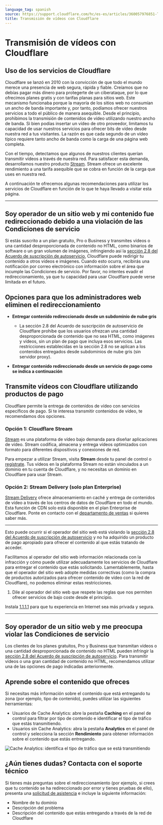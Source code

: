 ```yaml
---
language_tag: spanish
source: https://support.cloudflare.com/hc/es-es/articles/360057976851-Transmisi%C3%B3n-de-v%C3%ADdeos-con-Cloudflare
title: Transmisión de vídeos con Cloudflare
---
```


# Transmisión de vídeos con Cloudflare



## Uso de los servicios de Cloudflare

Cloudflare se lanzó en 2010 con la convicción de que todo el mundo merece una presencia de web segura, rápida y fiable. Creíamos que no debías pagar más dinero para protegerte de un ciberataque, por lo que ofrecimos planes gratis y con tarifas planas para sitios web. Este mecanismo funcionaba porque la mayoría de los sitios web no consumían un ancho de banda importante y, por tanto, podíamos ofrecer nuestros servicios a todo el público de manera asequible. Desde el principio, prohibimos la transmisión de contenidos de vídeo utilizando nuestro ancho de banda. Si bien podías insertar un vídeo de otro proveedor, limitamos tu capacidad de usar nuestros servicios para ofrecer bits de vídeo desde nuestra red a tus visitantes. La razón es que cada segundo de un vídeo típico requiere tanto ancho de banda como la carga de una página web completa.

Con el tiempo, detectamos que algunos de nuestros clientes querían transmitir vídeos a través de nuestra red. Para satisfacer esta demanda, desarrollamos nuestro producto [Stream](https://www.cloudflare.com/products/cloudflare-stream/). Stream ofrece un excelente rendimiento a una tarifa asequible que se cobra en función de la carga que uses en nuestra red.


A continuación te ofrecemos algunas recomendaciones para utilizar los servicios de Cloudflare en función de lo que te haya llevado a visitar esta página.

___

## Soy operador de un sitio web y mi contenido fue redireccionado debido a una violación de las Condiciones de servicio

Si estás suscrito a un plan gratuito, Pro o Business y transmites vídeos o una cantidad desproporcionada de contenido no HTML, como binarios de software o un gran volumen de imágenes, infringiendo así la [sección 2.8 del Acuerdo de suscripción de autoservicio](https://www.cloudflare.com/terms/), Cloudflare puede redirigir tu contenido a otros vídeos e imágenes. Cuando esto ocurra, recibirás una notificación por correo electrónico con información sobre el área que incumple las Condiciones de servicio. Por favor, no intentes evadir el redireccionamiento, ya que tu capacidad para usar Cloudflare puede verse limitada en el futuro.

## Opciones para que los administradores web eliminen el redireccionamiento 

-   **Entregar contenido redireccionado desde un subdominio de nube gris**
    -   La sección 2.8 del Acuerdo de suscripción de autoservicio de Cloudflare prohíbe que los usuarios ofrezcan una cantidad desproporcionada de contenido que no sea HTML, como imágenes y vídeos, sin un plan de pago que incluya esos servicios. Las restricciones establecidas en la sección 2.8 no se aplican a los contenidos entregados desde subdominios de nube gris (sin servidor proxy). 

-   **Entregar contenido redireccionado desde un servicio de pago como se indica a continuación**

## Transmite vídeos con Cloudflare utilizando productos de pago

Cloudflare permite la entrega de contenidos de vídeo con servicios específicos de pago. Si te interesa transmitir contenidos de vídeo, te recomendamos dos opciones. 

### Opción 1: Cloudflare Stream 

[Stream](https://www.cloudflare.com/products/cloudflare-stream/) es una plataforma de vídeo bajo demanda para diseñar aplicaciones de vídeo. Stream codifica, almacena y entrega vídeos optimizados con formato para diferentes dispositivos y conexiones de red. 

Para empezar a utilizar Stream, visita **Stream** desde tu panel de control o [regístrate](https://dash.cloudflare.com/sign-up/stream). Tus vídeos en la plataforma Stream no están vinculados a un dominio en tu cuenta de Cloudflare, y no necesitas un dominio en Cloudflare para usar Stream.

### Opción 2: Stream Delivery (solo plan Enterprise)

[Stream Delivery](https://www.cloudflare.com/products/stream-delivery/) ofrece almacenamiento en caché y entrega de contenidos de vídeo a través de los centros de datos de Cloudflare en todo el mundo. Esta función de CDN solo está disponible en el plan Enterprise de Cloudflare. Ponte en contacto con el [departamento de ventas](https://www.cloudflare.com/products/stream-delivery/#) si quieres saber más.

___


Esto puede ocurrir si el operador del sitio web está violando la [sección 2.8 del Acuerdo de suscripción de autoservicio](https://www.cloudflare.com/terms/) y no ha adquirido un producto de pago apropiado para ofrecer el contenido al que estás tratando de acceder.

Facilitamos al operador del sitio web información relacionada con la infracción y cómo puede utilizar adecuadamente los servicios de Cloudflare para entregar el contenido que estás solicitando. Lamentablemente, hasta que el operador del sitio web adopte medidas correctivas (como la compra de productos autorizados para ofrecer contenido de vídeo con la red de Cloudflare), no podemos eliminar estas restricciones.


1.  Dile al operador del sitio web que respete las reglas que nos permiten ofrecer servicios de bajo coste desde el principio.

Instala [1.1.1.1](https://1.1.1.1/) para que tu experiencia en Internet sea más privada y segura.

___

## Soy operador de un sitio web y me preocupa violar las Condiciones de servicio

Los clientes de los planes gratuitos, Pro y Business que transmitan vídeos o una cantidad desproporcionada de contenido no HTML pueden infringir la [sección 2.8 del Acuerdo de suscripción de autoservicio](https://www.cloudflare.com/terms/). Para transmitir vídeos o una gran cantidad de contenido no HTML, recomendamos utilizar una de las opciones de pago indicadas anteriormente. 

## Aprende sobre el contenido que ofreces

Si necesitas más información sobre el contenido que está entregando tu zona (por ejemplo, tipo de contenido), puedes utilizar las siguientes herramientas: 

-   Usuarios de Cache Analytics: abre la pestaña **Caching** en el panel de control para filtrar por tipo de contenido e identificar el tipo de tráfico que estás transmitiendo. 
-   Usuarios sin Cache Analytics: abra la pestaña **Analytics** en el panel de control y selecciona la sección **Rendimiento** para obtener información sobre el contenido que estás entregando.

![Cache Analytics: identifica el tipo de tráfico que se está transmitiendo](/support/static/traffic-types.png)

## ¿Aún tienes dudas? Contacta con el soporte técnico

Si tienes más preguntas sobre el redireccionamiento (por ejemplo, si crees que tu contenido se ha redireccionado por error y tienes pruebas de ello), presenta una [solicitud de asistencia](https://dash.cloudflare.com/redirect?account=support) e incluye la siguiente información: 

-   Nombre de tu dominio
-   Descripción del problema
-   Descripción del contenido que estás entregando a través de la red de Cloudflare
